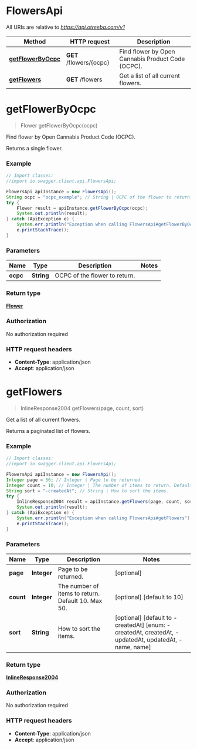 # FlowersApi

All URIs are relative to *https://api.otreeba.com/v1*

Method | HTTP request | Description
------------- | ------------- | -------------
[**getFlowerByOcpc**](FlowersApi.md#getFlowerByOcpc) | **GET** /flowers/{ocpc} | Find flower by Open Cannabis Product Code (OCPC).
[**getFlowers**](FlowersApi.md#getFlowers) | **GET** /flowers | Get a list of all current flowers.


<a name="getFlowerByOcpc"></a>
# **getFlowerByOcpc**
> Flower getFlowerByOcpc(ocpc)

Find flower by Open Cannabis Product Code (OCPC).

Returns a single flower.

### Example
```java
// Import classes:
//import io.swagger.client.api.FlowersApi;

FlowersApi apiInstance = new FlowersApi();
String ocpc = "ocpc_example"; // String | OCPC of the flower to return.
try {
    Flower result = apiInstance.getFlowerByOcpc(ocpc);
    System.out.println(result);
} catch (ApiException e) {
    System.err.println("Exception when calling FlowersApi#getFlowerByOcpc");
    e.printStackTrace();
}
```

### Parameters

Name | Type | Description  | Notes
------------- | ------------- | ------------- | -------------
 **ocpc** | **String**| OCPC of the flower to return. |

### Return type

[**Flower**](Flower.md)

### Authorization

No authorization required

### HTTP request headers

 - **Content-Type**: application/json
 - **Accept**: application/json

<a name="getFlowers"></a>
# **getFlowers**
> InlineResponse2004 getFlowers(page, count, sort)

Get a list of all current flowers.

Returns a paginated list of flowers.

### Example
```java
// Import classes:
//import io.swagger.client.api.FlowersApi;

FlowersApi apiInstance = new FlowersApi();
Integer page = 56; // Integer | Page to be returned.
Integer count = 10; // Integer | The number of items to return. Default 10. Max 50.
String sort = "-createdAt"; // String | How to sort the items.
try {
    InlineResponse2004 result = apiInstance.getFlowers(page, count, sort);
    System.out.println(result);
} catch (ApiException e) {
    System.err.println("Exception when calling FlowersApi#getFlowers");
    e.printStackTrace();
}
```

### Parameters

Name | Type | Description  | Notes
------------- | ------------- | ------------- | -------------
 **page** | **Integer**| Page to be returned. | [optional]
 **count** | **Integer**| The number of items to return. Default 10. Max 50. | [optional] [default to 10]
 **sort** | **String**| How to sort the items. | [optional] [default to -createdAt] [enum: -createdAt, createdAt, -updatedAt, updatedAt, -name, name]

### Return type

[**InlineResponse2004**](InlineResponse2004.md)

### Authorization

No authorization required

### HTTP request headers

 - **Content-Type**: application/json
 - **Accept**: application/json

